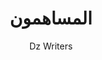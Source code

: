 ---
aliases : ["posts", "articles", "blog", "showcase", "docs"]
title : "المساهمون"
author : "Dz Writers"
tags : ["index"]
---